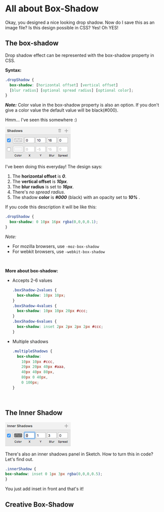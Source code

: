 # All about Box-Shadow

Okay, you designed a nice looking drop shadow. Now do I save this as an image file? Is this design possible in CSS? Yes! Oh YES!

## The box-shadow

Drop shadow effect can be represented with the box-shadow property in CSS.

**Syntax:**
```css
.dropShadow {
  box-shadow: [horizontal offset] [vertical offset] 
  [blur radius] [optional spread radius] [optional color];
}
```

***Note:*** Color value in the box-shadow property is also an option. If you don't give a color value the default value will be black(#000).

Hmm... I've seen this somewhere :) 

![sketch shadows panel](./assets/images/sketch-shadow.jpg)

I've been doing this everyday! The design says:  <br />
  1. The **horizontal offset** is ***0***.
  2. The **vertical offset** is ***10px***.
  3. The **blur radius** is set to ***16px***.  
  4. There's *no spread radius*.
  5. The shadow **color** is ***#000*** (black) with an opacity set to ***10%*** .

If you code this description it will be like this:

```css
.dropShadow {
  box-shadow: 0 10px 16px rgba(0,0,0,0.1);
}
```

*Note:*
* For mozilla browsers, use `-moz-box-shadow`
* For webkit browsers, use `-webkit-box-shadow`

<br />

**More about box-shadow:**

* Accepts 2-6 values
  ```css
  .boxShadow-2values {
    box-shadow: 10px 10px;
  }
  .boxShadow-4values {
    box-shadow: 10px 10px 20px #ccc;
  }
  .boxShadow-6values {
    box-shadow: inset 2px 2px 2px 2px #ccc;
  }
  ```
* Multiple shadows
  ```css
  .multipleShadows {
    box-shadow: 
      10px 10px #ccc,
      20px 20px 40px #aaa, 
      40px 40px 80px, 
      80px 0 40px, 
      0 100px;
  }
  ```


<br />

## The Inner Shadow

![sketch inner shadows panel](./assets/images/sketch-innerShadow.jpg)

There's also an inner shadows panel in Sketch. How to turn this in code? Let's find out.

```css
.innerShadow {
box-shadow: inset 0 1px 3px rgba(0,0,0,0.5);
}
```

You just add inset in front and that's it!

## Creative Box-Shadow











